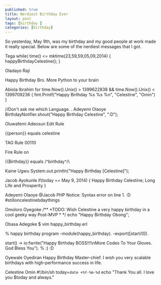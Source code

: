 ```yaml
---
published: true
title: Nerdiest Birthday Ever
layout: post
tags: [birthday ]
categories: [birthday]
---
```

So yesterday, May 9th, was my birthday and my good people at work made it really special.
Below are some of the nerdiest messages that I got.

Tega
while( time() <= mktime(23,59,59,05,09,2014)
{
    happyBirthdayCelestine();
}



Oladayo Raji

Happy Birthday Bro. More Python to your brain

Abiola Ibrahim
for time.Now().Unix() > 1399622838 && time.Now().Unix() < 1399709236 {
    fmt.Printf("Happy Birthday %s %s %n", "Celestine", "Omin")
}

//Don't ask me which Language.
.
Adeyemi Olaoye 
BirthdayNotifier.shout("Happy Birthday Celestine", ":D");


Oluwafemi Adeosun 
Edit Rule

{{person}} equals celestine

TAG Rule 00110

Fire Rule on

{{Birthday}} equals /\^birthday^/\


Kaine Ugwu
System.out.println("Happy Birthday [Celestine]");

Jacob Ayokunle
if(today == May 9, 2014)
{
     Happy Birthday Celestine;
     Long Life and Prosperity
}

Adeyemi Olaoye 
@Jacob
PHP Notice:
Syntax error on line 1. :D
#stilloncelestinebdaythings



Omoloro Oyegoke 
/**
*TODO: Wish Celestine a very happy birthday in a cool geeky way Post-MVP
*
*/
echo "Happy Birthday Obong";


Obasa Adegoke
$ vim happy_birthday.erl

% happy birthday program
-module(happy_birthday).
-export([start/0]).

start() ->
    io:fwrite("Happy Birthday BOSS!!!\nMore Codes To Your Gloves. God Bless You"). % :) :D 


Oyewale Oyediran 
Happy Birthday Master-chief.
I wish you very scalable birthdays with high-performance success in life.


 
Celestine Omin
#!/bin/sh
today=`date +%Y-%m-%d`
echo "Thank You all. I love you $today and always."